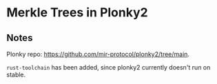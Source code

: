 # Merkle Trees in Plonky2



## Notes

Plonky repo: https://github.com/mir-protocol/plonky2/tree/main.

`rust-toolchain` has been added, since plonky2 currently doesn't run on stable. 
